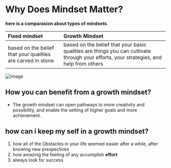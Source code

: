# Why Does Mindset Matter?

**here is a comparasion about types of mindsets**.

 Fixed mindset|Growth Mindset
 :------------|:------------
  based on the belief that your qualities are carved in stone | based on the belief that your basic qualities are things you can cultivate through your efforts, your strategies, and help from others

![image]( https://drapari.com/wp-content/uploads/2019/09/Fixed-vs-Growth.jpg)

## How you can benefit from a growth mindset?

- The growth mindset can open pathways to more creativity and possibility, and enable the setting of higher goals and more achievement.

## how can i keep my self in a growth mindset?
1. how all of the Obstacles in your life seemed easier after a while, after knowing new prespectives 
2. how amazing the feeling of any accomplish **effort** 
3. always look for success 
